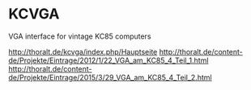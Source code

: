 # KCVGA
VGA interface for vintage KC85 computers

http://thoralt.de/kcvga/index.php/Hauptseite
http://thoralt.de/content-de/Projekte/Eintrage/2012/1/22_VGA_am_KC85_4_Teil_1.html
http://thoralt.de/content-de/Projekte/Eintrage/2015/3/29_VGA_am_KC85_4_Teil_2.html
